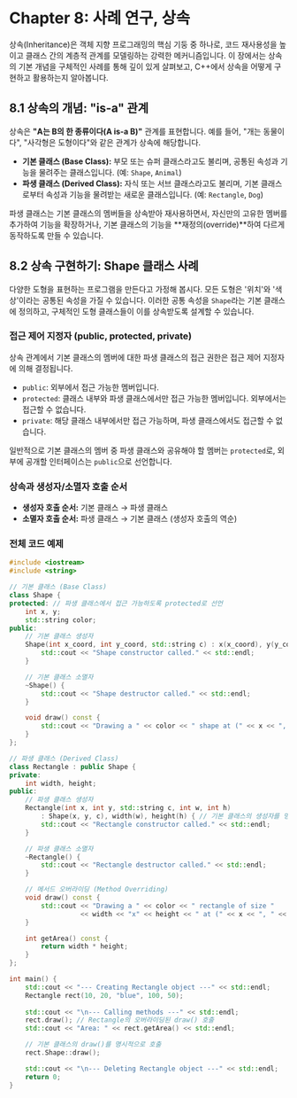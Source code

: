 # Chapter 8: 사례 연구, 상속

상속(Inheritance)은 객체 지향 프로그래밍의 핵심 기둥 중 하나로, 코드 재사용성을 높이고 클래스 간의 계층적 관계를 모델링하는 강력한 메커니즘입니다. 이 장에서는 상속의 기본 개념을 구체적인 사례를 통해 깊이 있게 살펴보고, C++에서 상속을 어떻게 구현하고 활용하는지 알아봅니다.

## 8.1 상속의 개념: "is-a" 관계

상속은 **"A는 B의 한 종류이다(A is-a B)"** 관계를 표현합니다. 예를 들어, "개는 동물이다", "사각형은 도형이다"와 같은 관계가 상속에 해당합니다.

-   **기본 클래스 (Base Class):** 부모 또는 슈퍼 클래스라고도 불리며, 공통된 속성과 기능을 물려주는 클래스입니다. (예: `Shape`, `Animal`)
-   **파생 클래스 (Derived Class):** 자식 또는 서브 클래스라고도 불리며, 기본 클래스로부터 속성과 기능을 물려받는 새로운 클래스입니다. (예: `Rectangle`, `Dog`)

파생 클래스는 기본 클래스의 멤버들을 상속받아 재사용하면서, 자신만의 고유한 멤버를 추가하여 기능을 확장하거나, 기본 클래스의 기능을 **재정의(override)**하여 다르게 동작하도록 만들 수 있습니다.

## 8.2 상속 구현하기: Shape 클래스 사례

다양한 도형을 표현하는 프로그램을 만든다고 가정해 봅시다. 모든 도형은 '위치'와 '색상'이라는 공통된 속성을 가질 수 있습니다. 이러한 공통 속성을 `Shape`라는 기본 클래스에 정의하고, 구체적인 도형 클래스들이 이를 상속받도록 설계할 수 있습니다.

### 접근 제어 지정자 (public, protected, private)

상속 관계에서 기본 클래스의 멤버에 대한 파생 클래스의 접근 권한은 접근 제어 지정자에 의해 결정됩니다.

-   `public`: 외부에서 접근 가능한 멤버입니다.
-   `protected`: 클래스 내부와 파생 클래스에서만 접근 가능한 멤버입니다. 외부에서는 접근할 수 없습니다.
-   `private`: 해당 클래스 내부에서만 접근 가능하며, 파생 클래스에서도 접근할 수 없습니다.

일반적으로 기본 클래스의 멤버 중 파생 클래스와 공유해야 할 멤버는 `protected`로, 외부에 공개할 인터페이스는 `public`으로 선언합니다.

### 상속과 생성자/소멸자 호출 순서

-   **생성자 호출 순서:** 기본 클래스 → 파생 클래스
-   **소멸자 호출 순서:** 파생 클래스 → 기본 클래스 (생성자 호출의 역순)

### 전체 코드 예제

```cpp
#include <iostream>
#include <string>

// 기본 클래스 (Base Class)
class Shape {
protected: // 파생 클래스에서 접근 가능하도록 protected로 선언
    int x, y;
    std::string color;
public:
    // 기본 클래스 생성자
    Shape(int x_coord, int y_coord, std::string c) : x(x_coord), y(y_coord), color(c) {
        std::cout << "Shape constructor called." << std::endl;
    }

    // 기본 클래스 소멸자
    ~Shape() {
        std::cout << "Shape destructor called." << std::endl;
    }

    void draw() const {
        std::cout << "Drawing a " << color << " shape at (" << x << ", " << y << ")" << std::endl;
    }
};

// 파생 클래스 (Derived Class)
class Rectangle : public Shape {
private:
    int width, height;
public:
    // 파생 클래스 생성자
    Rectangle(int x, int y, std::string c, int w, int h) 
        : Shape(x, y, c), width(w), height(h) { // 기본 클래스의 생성자를 명시적으로 호출
        std::cout << "Rectangle constructor called." << std::endl;
    }

    // 파생 클래스 소멸자
    ~Rectangle() {
        std::cout << "Rectangle destructor called." << std::endl;
    }

    // 메서드 오버라이딩 (Method Overriding)
    void draw() const {
        std::cout << "Drawing a " << color << " rectangle of size " 
                  << width << "x" << height << " at (" << x << ", " << y << ")" << std::endl;
    }

    int getArea() const {
        return width * height;
    }
};

int main() {
    std::cout << "--- Creating Rectangle object ---" << std::endl;
    Rectangle rect(10, 20, "blue", 100, 50);
    
    std::cout << "\n--- Calling methods ---" << std::endl;
    rect.draw(); // Rectangle의 오버라이딩된 draw() 호출
    std::cout << "Area: " << rect.getArea() << std::endl;

    // 기본 클래스의 draw()를 명시적으로 호출
    rect.Shape::draw(); 

    std::cout << "\n--- Deleting Rectangle object ---" << std::endl;
    return 0;
}